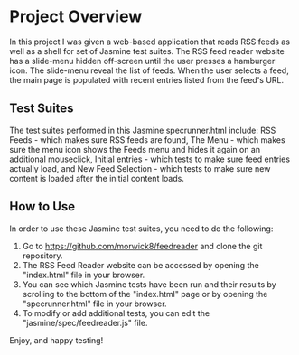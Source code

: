 # Project Overview

In this project I was given a web-based application that reads RSS feeds as well as a shell for set of Jasmine test suites. The RSS feed reader website has a slide-menu hidden off-screen until the user presses a hamburger icon.  The slide-menu reveal the list of feeds.  When the user selects a feed, the main page is populated with recent entries listed from the feed's URL.


## Test Suites

The test suites performed in this Jasmine specrunner.html include: RSS Feeds - which makes sure RSS feeds are found,
The Menu - which makes sure the menu icon shows the Feeds menu and hides it again on an additional mouseclick,
Initial entries - which tests to make sure feed entries actually load, and
New Feed Selection - which tests to make sure new content is loaded after the initial content loads.


## How to Use

In order to use these Jasmine test suites, you need to do the following:

1. Go to https://github.com/morwick8/feedreader and clone the git repository.
2. The RSS Feed Reader website can be accessed by opening the "index.html" file in your browser.
3. You can see which Jasmine tests have been run and their results by scrolling to the bottom of the "index.html" page or by opening the "specrunner.html" file in your browser.
4. To modify or add additional tests, you can edit the "jasmine/spec/feedreader.js" file.

Enjoy, and happy testing!

